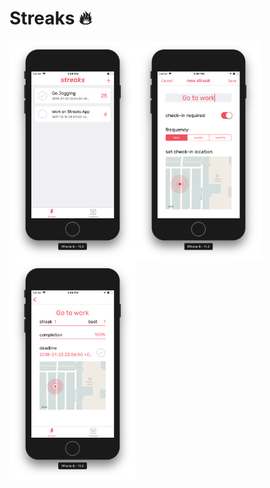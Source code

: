 # Streaks 🔥

<a href="Home"><img src="https://raw.githubusercontent.com/chrisaguilera/Streaks/master/Supporting%20Files/Assets.xcassets/streaks_home.imageset/streaks_home.png" align="left" height="40%" width="40%" ></a>
<a href="New Event"><img src="https://raw.githubusercontent.com/chrisaguilera/Streaks/master/Supporting%20Files/Assets.xcassets/streaks_newEvent.imageset/streaks_newEvent.png" align="left" height="40%" width="40%" ></a>
<a href="Event"><img src="https://raw.githubusercontent.com/chrisaguilera/Streaks/master/Supporting%20Files/Assets.xcassets/streaks_event.imageset/streaks_event.png" align="left" height="40%" width="40%" ></a>

